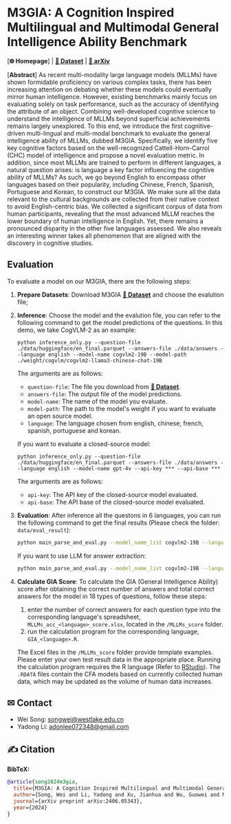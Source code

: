 # M3GIA: A Cognition Inspired Multilingual and Multimodal General Intelligence Ability Benchmark

[**🌐 Homepage**] | [**🤗 Dataset**](https://huggingface.co/datasets/Songweii/M3GIA/) | [**📖 arXiv**](https://arxiv.org/abs/2406.05343) 

[**Abstract**]
As recent multi-modality large language models (MLLMs) have shown formidable proficiency on various complex tasks, there has been increasing attention on debating whether these models could eventually mirror human intelligence.
However, existing benchmarks mainly focus on evaluating solely on task performance, such as the accuracy of identifying the attribute of an object. Combining well-developed cognitive science to understand the intelligence of MLLMs beyond superficial achievements remains largely unexplored. To this end, we introduce the first cognitive-driven multi-lingual and multi-modal benchmark to evaluate the general intelligence ability of MLLMs, dubbed M3GIA. Specifically, we identify five key cognitive factors based on the well-recognized Cattell-Horn-Carrol (CHC) model of intelligence and propose a novel evaluation metric. In addition, since most MLLMs are trained to perform in different languages, a natural question arises: is language a key factor influencing the cognitive ability of MLLMs? As such, we go beyond English to encompass other languages based on their popularity, including Chinese, French, Spanish, Portuguese and Korean, to construct our M3GIA. We make sure all the data relevant to the cultural backgrounds are collected from their native context to avoid English-centric bias. 
We collected a significant corpus of data from human participants, revealing that the most advanced MLLM reaches the lower boundary of human intelligence in English. Yet, there remains a pronounced disparity in the other five languages assessed. We also reveals an interesting winner takes all phenomenon that are aligned with the discovery in cognitive studies.

## Evaluation
To evaluate a model on our M3GIA, there are the following steps:
1. **Prepare Datasets**: Download M3GIA [**🤗 Dataset**](https://huggingface.co/datasets/Songweii/M3GIA/) and choose the evalution file;
2. **Inference**: Choose the model and the evalution file, you can refer to the following command to get the model predictions of the questions. In this demo, we take CogVLM-2 as an example:
   ```Shell
   python inference_only.py --question-file ./data/huggingface/en_final.parquet --answers-file ./data/answers --language english --model-name cogvlm2-19B --model-path ./weight/cogvlm/cogvlm2-llama3-chinese-chat-19B
   ```
   The arguments are as follows:
   - `question-file`: The file you download from [**🤗 Dataset**](https://huggingface.co/datasets/Songweii/M3GIA/).
   - `answers-file`: The output file of the model predictions.
   - `model-name`: The name of the model you evaluate.
   - `model-path`: The path to the model's weight if you want to evaluate an open source model.
   - `language`: The language chosen from english, chinese, french, spanish, portuguese and korean.
   
   If you want to evaluate a closed-source model:
   ```Shell
   python inference_only.py --question-file ./data/huggingface/en_final.parquet --answers-file ./data/answers --language english --model-name gpt-4v --api-key *** --api-base ***
   ```

   The arguments are as follows:
   - `api-key`: The API key of the closed-source model evaluated.
   - `api-base`: The API base of the closed-source model evaluated.

3. **Evaluation**:
   After inference all the questons in 6 languages, you can run the following command to get the final results (Please check the folder: `data/eval_result`):
   ```bash
   python main_parse_and_eval.py --model_name_list cogvlm2-19B --language_list chinese english spanish french portuguese korean
   ```

   If you want to use LLM for answer extraction:
   ```bash
   python main_parse_and_eval.py --model_name_list cogvlm2-19B --language_list chinese english spanish french portuguese korean --openai-api-key *** --openai-api-base ***
   ```

4. **Calculate GIA Score**: To calculate the GIA (General Intelligence Ability) score after obtaining the correct number of answers and total correct answers for the model in 18 types of questions, follow these steps:
   1. enter the number of correct answers for each question type into the corresponding language's spreadsheet, `MLLMs_acc_<language>_score.xlsx`, located in the `/MLLMs_score` folder.
   2. run the calculation program for the corresponding language, `GIA_<language>.R`.
   
   The Excel files in the `/MLLMs_score` folder provide template examples. Please enter your own test result data in the appropriate place. Running the calculation program requires the R language (Refer to [RStudio](https://posit.co/products/open-source/rstudio/)). The `.RDATA` files contain the CFA models based on currently collected human data, which may be updated as the volume of human data increases.

## ✉ Contact
- Wei Song: songwei@westlake.edu.cn
- Yadong Li: adonlee072348@gmail.com

## ✍ Citation

**BibTeX:**
```bibtex
@article{song2024m3gia,
  title={M3GIA: A Cognition Inspired Multilingual and Multimodal General Intelligence Ability Benchmark},
  author={Song, Wei and Li, Yadong and Xu, Jianhua and Wu, Guowei and Ming, Lingfeng and Yi, Kexin and Luo, Weihua and Li, Houyi and Du, Yi and Guo, Fangda and others},
  journal={arXiv preprint arXiv:2406.05343},
  year={2024}
}
```
